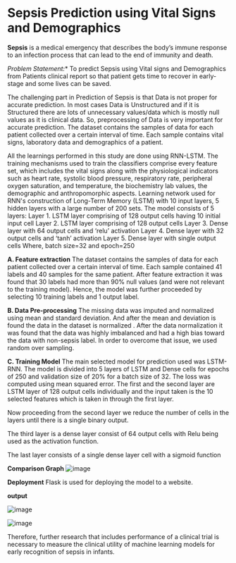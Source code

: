  # Sepsis Prediction using Vital Signs and Demographics
**Sepsis** is a medical emergency that describes the body’s immune response to an infection process that can lead to the end of immunity and death.

*Problem Statement:**
To predict Sepsis using Vital signs and Demographics from Patients clinical report so that patient gets time to recover in early-stage and some lives can be saved.

The challenging part in Prediction of Sepsis is that Data is not proper for accurate prediction. In most cases Data is Unstructured and if it is Structured there are lots of unnecessary values/data which is mostly null values as it is clinical data. So, preprocessing of Data is very important for accurate prediction. The dataset contains the samples of data for each patient collected over a certain interval of time. Each sample contains vital signs, laboratory data and demographics of a patient. 

All the learnings performed in this study are done using RNN-LSTM. The training mechanisms used to train the classifiers comprise every feature set, which includes the vital signs along with the physiological indicators such as heart rate, systolic blood pressure, respiratory rate, peripheral oxygen saturation, and temperature, the biochemistry lab values, the demographic and anthropomorphic aspects. Learning network used for RNN's construction of Long-Term Memory (LSTM) with 10 input layers, 5 hidden layers with a large number of 200 sets. 
The model consists of 5 layers:
Layer 1. LSTM layer comprising of 128 output cells having 10 initial input cell
Layer 2. LSTM layer comprising of 128 output cells
Layer 3. Dense layer with 64 output cells and ‘relu’ activation
Layer 4. Dense layer with 32 output cells and ‘tanh’ activation
Layer 5. Dense layer with single output cells 
Where, batch size=32 and epoch=250

**A.	Feature extraction**
The dataset contains the samples of data for each patient collected over a certain interval of time. Each sample contained 41 labels and 40 samples for the same patient. After feature extraction it was found that 30 labels had more than 90% null values (and were not relevant to the training model). Hence, the model was further proceeded by selecting 10 training labels and 1 output label.

**B.	Data Pre-processing**
The missing data was imputed and normalized using mean and standard deviation. And after the mean and deviation is found the data in the dataset is normalized . After the data normalization it was found that the data was highly imbalanced and had a high bias toward the data with non-sepsis label. In order to overcome that issue, we used random over sampling.

**C.	Training Model**
The main selected model for prediction used was LSTM-RNN. The model is divided into 5 layers of LSTM and Dense cells for epochs of 250 and validation size of 20% for a batch size of 32. The loss was computed using mean squared error.
The first and the second layer are LSTM layer of 128 output cells individually and the input taken is the 10 selected features which is taken in through the first layer. 

Now proceeding from the second layer we reduce the number of cells in the layers until there is a single binary output.

The third layer is a dense layer consist of 64 output cells with Relu being used as the activation function.

The last layer consists of a single dense layer cell with a sigmoid function 

**Comparison Graph**
![image](https://user-images.githubusercontent.com/64605506/120540375-3f8d3a00-c406-11eb-8e6a-c332ad5f3ccc.png)

**Deployment**
Flask is used for deploying the model to a website.

**output**

![image](https://user-images.githubusercontent.com/64605506/120540802-b7f3fb00-c406-11eb-8d40-0c30924ff78c.png)

![image](https://user-images.githubusercontent.com/64605506/120540823-bde9dc00-c406-11eb-9da5-f324748cfe14.png)

Therefore, further research that includes performance of a clinical trial is necessary to measure the clinical utility of machine learning models for early recognition of sepsis in infants.
